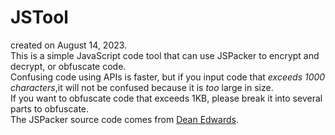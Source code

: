 # JSTool
created on August 14, 2023.<br>
This is a simple JavaScript code tool that can use JSPacker to encrypt and decrypt, or obfuscate code.<br>
Confusing code using APIs is faster, but if you input code that *exceeds 1000 characters*,it will not be confused because it is *too* large in size.<br>
If you want to obfuscate code that exceeds 1KB, please break it into several parts to obfuscate.<br>
The JSPacker source code comes from [Dean Edwards](http://dean.edwards.name).
